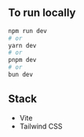 ## To run locally

```bash
npm run dev
# or
yarn dev
# or
pnpm dev
# or
bun dev
```

## Stack

- Vite
- Tailwind CSS